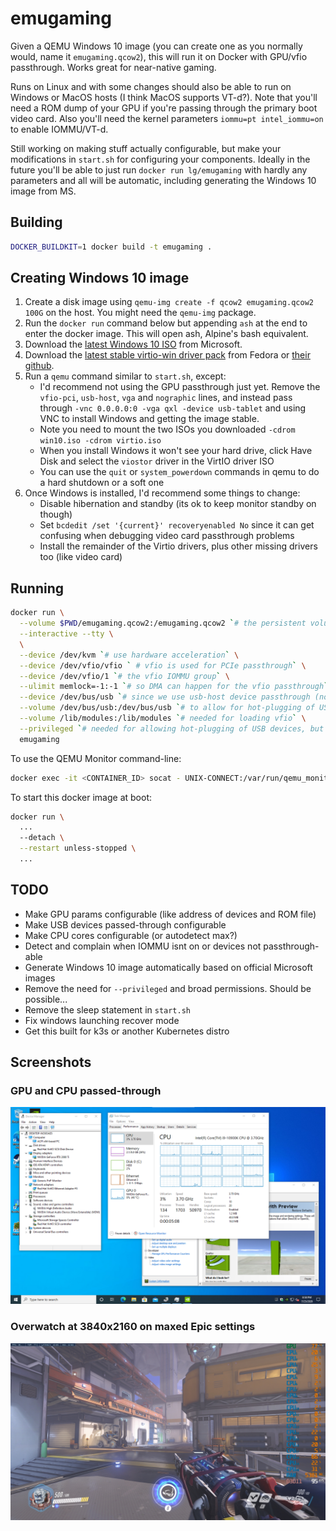 # emugaming

Given a QEMU Windows 10 image (you can create one as you normally would, name it `emugaming.qcow2`), this will run it on Docker with GPU/vfio passthrough. Works great for near-native gaming.

Runs on Linux and with some changes should also be able to run on Windows or MacOS hosts (I think MacOS supports VT-d?). Note that you'll need a ROM dump of your GPU if you're passing through the primary boot video card. Also you'll need the kernel parameters `iommu=pt intel_iommu=on` to enable IOMMU/VT-d.

Still working on making stuff actually configurable, but make your modifications in `start.sh` for configuring your components. Ideally in the future you'll be able to just run `docker run lg/emugaming` with hardly any parameters and all will be automatic, including generating the Windows 10 image from MS.

## Building

```bash
DOCKER_BUILDKIT=1 docker build -t emugaming .
```

## Creating Windows 10 image

1. Create a disk image using `qemu-img create -f qcow2 emugaming.qcow2 100G` on the host. You might need the `qemu-img` package.
2. Run the `docker run` command below but appending `ash` at the end to enter the docker image. This will open ash, Alpine's bash equivalent.
3. Download the [latest Windows 10 ISO](https://www.microsoft.com/en-us/software-download/windows10ISO) from Microsoft.
4. Download the [latest stable virtio-win driver pack](https://fedorapeople.org/groups/virt/virtio-win/direct-downloads/stable-virtio/virtio-win.iso) from Fedora or [their github](https://github.com/virtio-win/kvm-guest-drivers-windows).
5. Run a `qemu` command similar to `start.sh`, except:
    - I'd recommend not using the GPU passthrough just yet. Remove the `vfio-pci`, `usb-host`, `vga` and `nographic` lines, and instead pass through `-vnc 0.0.0.0:0 -vga qxl -device usb-tablet` and using VNC to install Windows and getting the image stable.
    - Note you need to mount the two ISOs you downloaded `-cdrom win10.iso -cdrom virtio.iso`
    - When you install Windows it won't see your hard drive, click Have Disk and select the `viostor` driver in the VirtIO driver ISO
    - You can use the `quit` or `system_powerdown` commands in qemu to do a hard shutdown or a soft one
6. Once Windows is installed, I'd recommend some things to change:
    - Disable hibernation and standby (its ok to keep monitor standby on though)
    - Set `bcdedit /set '{current}' recoveryenabled No` since it can get confusing when debugging video card passthrough problems
    - Install the remainder of the Virtio drivers, plus other missing drivers too (like video card)

## Running

```bash
docker run \
  --volume $PWD/emugaming.qcow2:/emugaming.qcow2 `# the persistent volume` \
  --interactive --tty \
  \
  --device /dev/kvm `# use hardware acceleration` \
  --device /dev/vfio/vfio ` # vfio is used for PCIe passthrough` \
  --device /dev/vfio/1 `# the vfio IOMMU group` \
  --ulimit memlock=-1:-1 `# so DMA can happen for the vfio passthrough` \
  --device /dev/bus/usb `# since we use usb-host device passthrough (note you can specify specific devices too)` \
  --volume /dev/bus/usb:/dev/bus/usb `# to allow for hot-plugging of USB devices` \
  --volume /lib/modules:/lib/modules `# needed for loading vfio` \
  --privileged `# needed for allowing hot-plugging of USB devices, but should be able to replace with cgroup stuff? also needed for modprobe commands` \
  emugaming
```

To use the QEMU Monitor command-line:
```bash
docker exec -it <CONTAINER_ID> socat - UNIX-CONNECT:/var/run/qemu_monitor
```

To start this docker image at boot:
```bash
docker run \
  ...
  --detach \
  --restart unless-stopped \
  ...
```

## TODO

- Make GPU params configurable (like address of devices and ROM file)
- Make USB devices passed-through configurable
- Make CPU cores configurable (or autodetect max?)
- Detect and complain when IOMMU isnt on or devices not passthrough-able
- Generate Windows 10 image automatically based on official Microsoft images
- Remove the need for `--privileged` and broad permissions. Should be possible...
- Remove the sleep statement in `start.sh`
- Fix windows launching recover mode
- Get this built for k3s or another Kubernetes distro

## Screenshots

### GPU and CPU passed-through
![GPU and CPU passed-through](screenshot3.png)

### Overwatch at 3840x2160 on maxed Epic settings
![Overwatch at 3840x2160 on maxed Epic settings](screenshot4.jpg)
